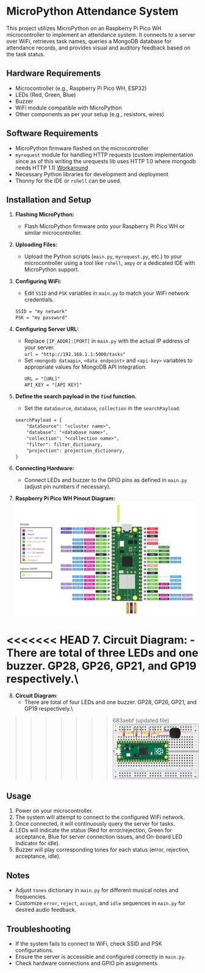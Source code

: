 # MicroPython Attendance System

This project utilizes MicroPython on an Raspberry Pi Pico WH microcontroller to implement an attendance system. It connects to a server over WiFi, retrieves task names, queries a MongoDB database for attendance records, and provides visual and auditory feedback based on the task status.

## Hardware Requirements

- Microcontroller (e.g., Raspberry Pi Pico WH, ESP32)
- LEDs (Red, Green, Blue)
- Buzzer
- WiFi module compatible with MicroPython
- Other components as per your setup (e.g., resistors, wires)

## Software Requirements

- MicroPython firmware flashed on the microcontroller
- `myrequest` module for handling HTTP requests (custom implementation since as of this writing the urequests lib uses HTTP 1.0 where mongodb needs HTTP 1.1) [Workaround](https://www.mongodb.com/community/forums/t/upgrade-required-response-code-426-when-using-data-api-on-a-fresh-m0-cluster/282232/2)
- Necessary Python libraries for development and deployment
- Thonny for the IDE or `rshell` can be used.

## Installation and Setup

1. **Flashing MicroPython:**
   - Flash MicroPython firmware onto your Raspberry Pi Pico WH or similar microcontroller.

2. **Uploading Files:**
   - Upload the Python scripts (`main.py`, `myrequest.py`, etc.) to your microcontroller using a tool like `rshell`, `ampy` or a dedicated IDE with MicroPython support.

3. **Configuring WiFi:**
   - Edit `SSID` and `PSK` variables in `main.py` to match your WiFi network credentials.
   	```
	SSID = "my network"
	PSK = "my password"
	```
4. **Configuring Server URL:**
	- Replace `[IP_ADDR]:[PORT]` in `main.py` with the actual IP address of your server.\
		`url = "http://192.168.1.1:5000/tasks"`
   	- Set `<mongodb dataapi>`, `<data endpoint>` and `<api-key>` variables to appropriate values for MongoDB API integration.
   		```
		URL = "[URL]"
		API_KEY = "[API KEY]"
		```
5. **Define the search payload in the `find` function.**
	- Set the `dataSource`, `database`, `collection` in the `searchPayload`.
	```
	searchPayload = {
		"dataSource": "<cluster name>",
		"database": "<database name>",
		"collection": "<collection name>",
		"filter": filter_dictionary,
		"projection": projection_dictionary,
	}
	```
6. **Connecting Hardware:**
   - Connect LEDs and buzzer to the GPIO pins as defined in `main.py` (adjust pin numbers if necessary).

7. **Raspberry Pi Pico WH Pinout Diagram:**\
![picowh-pinout](../doc/picow-pinout.png)

<<<<<<< HEAD
7. **Circuit Diagram**:
	- There are total of three LEDs and one buzzer. GP28, GP26, GP21, and GP19 respectively.\
=======
8. **Circuit Diagram**:
	- There are total of four LEDs and one buzzer. GP28, GP26, GP21, and GP19 respectively.\
>>>>>>> 683aebf (updated file)
![circuit-image](../doc/picowh-circuit.png)

## Usage

1. Power on your microcontroller.
2. The system will attempt to connect to the configured WiFi network.
3. Once connected, it will continuously query the server for tasks.
4. LEDs will indicate the status (Red for error/rejection, Green for acceptance, Blue for server connection issues, and On-board LED Indicator for idle).
5. Buzzer will play corresponding tones for each status (error, rejection, acceptance, idle).

## Notes

- Adjust `tones` dictionary in `main.py` for different musical notes and frequencies.
- Customize `error`, `reject`, `accept`, and `idle` sequences in `main.py` for desired audio feedback.

## Troubleshooting

- If the system fails to connect to WiFi, check SSID and PSK configurations.
- Ensure the server is accessible and configured correctly in `main.py`.
- Check hardware connections and GPIO pin assignments.
